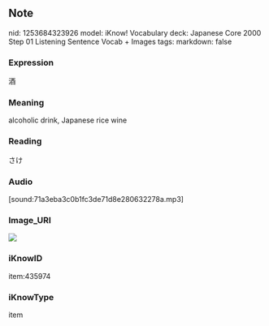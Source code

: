 ## Note
nid: 1253684323926
model: iKnow! Vocabulary
deck: Japanese Core 2000 Step 01 Listening Sentence Vocab + Images
tags: 
markdown: false

### Expression
酒

### Meaning
alcoholic drink, Japanese rice wine

### Reading
さけ

### Audio
[sound:71a3eba3c0b1fc3de71d8e280632278a.mp3]

### Image_URI
<!DOCTYPE html>
<title></title>
<img src="652e147078e123523235a7d08096a366.jpg">



### iKnowID
item:435974

### iKnowType
item
